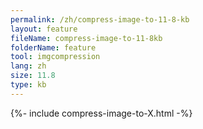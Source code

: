 ```yaml
---
permalink: /zh/compress-image-to-11-8-kb
layout: feature
fileName: compress-image-to-11-8kb
folderName: feature
tool: imgcompression
lang: zh
size: 11.8
type: kb
---
```


{%- include compress-image-to-X.html -%}
